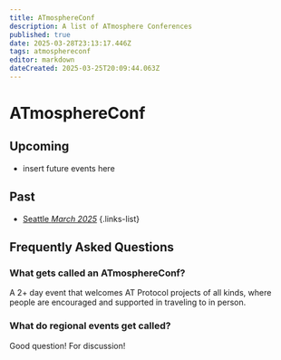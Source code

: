 ```yaml
---
title: ATmosphereConf
description: A list of ATmosphere Conferences
published: true
date: 2025-03-28T23:13:17.446Z
tags: atmosphereconf
editor: markdown
dateCreated: 2025-03-25T20:09:44.063Z
---
```


# ATmosphereConf

## Upcoming

* insert future events here

## Past

* [Seattle *March 2025*](/atmosphereconf/seattle2025/)
{.links-list}

## Frequently Asked Questions


### What gets called an ATmosphereConf?

A 2+ day event that welcomes AT Protocol projects of all kinds, where people are encouraged and supported in traveling to in person.

### What do regional events get called?

Good question! For discussion!